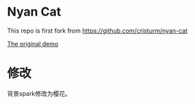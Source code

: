 # Nyan Cat

This repo is first fork from https://github.com/cristurm/nyan-cat

[The original demo](http://cristurm.github.io/nyan-cat/)

# 修改

背景spark修改为樱花。

